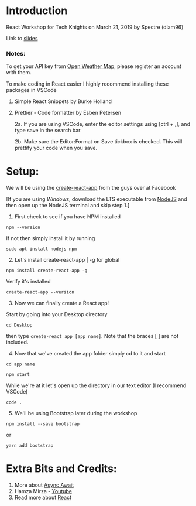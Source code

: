 # Introduction
React Workshop for Tech Knights on March 21, 2019 by Spectre (dlam96)

Link to [slides](https://docs.google.com/presentation/d/1XP2AXH_0nhHemkj7K3UXIFsotj6R8AIS_g1bPCINxvQ/edit?usp=sharing)

### Notes:

To get your API key from [Open Weather Map](https://home.openweathermap.org/), please register an account with them.

To make coding in React easier I highly recommend installing these packages in VSCode

1. Simple React Snippets by Burke Holland

2. Prettier - Code formatter by Esben Petersen

    2a. If you are using VSCode, enter the editor settings using [ctrl + ,], and type save in the search bar
    
    2b. Make sure the Editor:Format on Save tickbox is checked. This will prettify your code when you save.

# Setup:

We will be using the [create-react-app](https://github.com/facebook/create-react-app) from the guys over at Facebook

[If you are using *Windows*, download the LTS executable from [NodeJS](https://nodejs.org/en/) and then open up the NodeJS terminal and skip step 1.]

1. First check to see if you have NPM installed

`npm --version`

If not then simply install it by running

`sudo apt install nodejs npm`

2. Let's install create-react-app | -g for global

`npm install create-react-app -g`

Verify it's installed

`create-react-app --version`

3. Now we can finally create a React app!

Start by going into your Desktop directory
  
  `cd Desktop`

then type `create-react app [app name]`. Note that the braces [ ] are not included.

4. Now that we've created the app folder simply cd to it and start

`cd app name`

`npm start`
 
 While we're at it let's open up the directory in our text editor (I recommend VSCode)
 
 `code .`

5. We'll be using Bootstrap later during the workshop 

`npm install --save bootstrap`

or 

`yarn add bootstrap`

# Extra Bits and Credits:

1. More about [Async Await](https://www.valentinog.com/blog/how-async-await-in-react/)
2. Hamza Mirza - [Youtube](https://www.youtube.com/watch?v=204C9yNeOYI)
3. Read more about [React](https://www.w3schools.com/whatis/whatis_react.asp)

